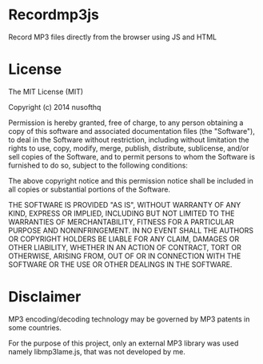 Recordmp3js
===========

Record MP3 files directly from the browser using JS and HTML


License
=======

The MIT License (MIT)

Copyright (c) 2014 nusofthq

Permission is hereby granted, free of charge, to any person obtaining a copy
of this software and associated documentation files (the "Software"), to deal
in the Software without restriction, including without limitation the rights
to use, copy, modify, merge, publish, distribute, sublicense, and/or sell
copies of the Software, and to permit persons to whom the Software is
furnished to do so, subject to the following conditions:

The above copyright notice and this permission notice shall be included in all
copies or substantial portions of the Software.

THE SOFTWARE IS PROVIDED "AS IS", WITHOUT WARRANTY OF ANY KIND, EXPRESS OR
IMPLIED, INCLUDING BUT NOT LIMITED TO THE WARRANTIES OF MERCHANTABILITY,
FITNESS FOR A PARTICULAR PURPOSE AND NONINFRINGEMENT. IN NO EVENT SHALL THE
AUTHORS OR COPYRIGHT HOLDERS BE LIABLE FOR ANY CLAIM, DAMAGES OR OTHER
LIABILITY, WHETHER IN AN ACTION OF CONTRACT, TORT OR OTHERWISE, ARISING FROM,
OUT OF OR IN CONNECTION WITH THE SOFTWARE OR THE USE OR OTHER DEALINGS IN THE
SOFTWARE.


Disclaimer
==========

MP3 encoding/decoding technology may be governed by MP3 patents in some countries.

For the purpose of this project, only an external MP3 library was used namely libmp3lame.js, that was not developed by
me.
